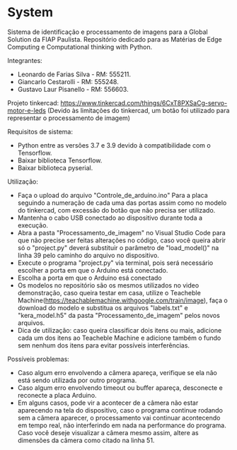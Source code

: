 # System
Sistema de identificação e processamento de imagens para a Global Solution da FIAP Paulista.
Repositório dedicado para as Matérias de Edge Computing e Computational thinking with Python.

Integrantes:
- Leonardo de Farias Silva - RM: 555211.
- Giancarlo Cestarolli - RM: 555248.
- Gustavo Laur Pisanello - RM: 556603.

Projeto tinkercad: https://www.tinkercad.com/things/6CxT8PXSaCg-servo-motor-e-leds 
(Devido às limitações do tinkercad, um botão foi utilizado para representar o processamento de imagem)

Requisitos de sistema:
- Python entre as versões 3.7 e 3.9 devido à compatibilidade com o Tensorflow.
- Baixar biblioteca Tensorflow.
- Baixar biblioteca pyserial.

Utilização:
- Faça o upload do arquivo "Controle_de_arduino.ino" Para a placa seguindo a numeração de cada uma das portas assim como no modelo do tinkercad, com excessão do botão que não precisa ser utilizado.
- Mantenha o cabo USB conectado ao dispositivo durante toda a execução.
- Abra a pasta "Processamento_de_imagem" no Visual Studio Code para que não precise ser feitas alterações no código, caso você queira abrir só o "project.py" deverá substituir o parâmetro de "load_model()" na linha 39 pelo caminho do arquivo no dispositivo.
- Execute o programa "project.py" via terminal, pois será necessário escolher a porta em que o Arduino está conectado.
- Escolha a porta em que o Arduino esá conectado
- Os modelos no repositório são os mesmos utilizados no video demonstração, caso queira testar em casa, utilize o Teacheble Machine(https://teachablemachine.withgoogle.com/train/image), faça o download do modelo e substitua os arquivos "labels.txt" e "kera_model.h5" da pasta "Processamento_de_imagem" pelos novos arquivos.
- Dica de utilização: caso queira classificar dois itens ou mais, adicione cada um dos itens ao Teacheble Machine e adicione também o fundo sem nenhum dos itens para evitar possíveis interferências.

Possíveis problemas:
- Caso algum erro envolvendo a câmera apareça, verifique se ela não está sendo utilizada por outro programa.
- Caso algum erro envolvendo timeout ou buffer apareça, desconecte e reconecte a placa Arduino.
- Em alguns casos, pode vir a acontecer de a câmera não estar aparecendo na tela do dispositivo, caso o programa continue rodando sem a câmera aparecer, o processamento vai continuar acontecendo em tempo real, não interferindo em nada na performance do programa. Caso você deseje visualizar a câmera mesmo assim, altere as dimensões da câmera como citado na linha 51.
